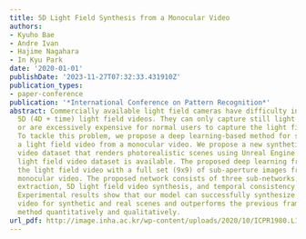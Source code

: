 ```yaml
---
title: 5D Light Field Synthesis from a Monocular Video
authors:
- Kyuho Bae
- Andre Ivan
- Hajime Nagahara
- In Kyu Park
date: '2020-01-01'
publishDate: '2023-11-27T07:32:33.431910Z'
publication_types:
- paper-conference
publication: '*International Conference on Pattern Recognition*'
abstract: Commercially available light field cameras have difficulty in capturing
  5D (4D + time) light field videos. They can only capture still light field images
  or are excessively expensive for normal users to capture the light field video.
  To tackle this problem, we propose a deep learning-based method for synthesizing
  a light field video from a monocular video. We propose a new synthetic light field
  video dataset that renders photorealistic scenes using Unreal Engine because no
  light field video dataset is available. The proposed deep learning framework synthesizes
  the light field video with a full set (9x9) of sub-aperture images from a normal
  monocular video. The proposed network consists of three sub-networks, namely, feature
  extraction, 5D light field video synthesis, and temporal consistency refinement.
  Experimental results show that our model can successfully synthesize the light field
  video for synthetic and real scenes and outperforms the previous frame-by-frame
  method quantitatively and qualitatively.
url_pdf: http://image.inha.ac.kr/wp-content/uploads/2020/10/ICPR1980.L1u63.pdf
---
```

